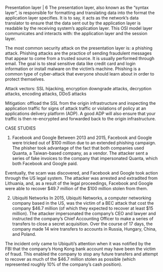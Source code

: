 Presentation layer | 6
The presentation layer, also known as the “syntax layer”, is responsible for formatting and translating data into the format the application layer specifies. It is to say, it acts as the network’s data translator to ensure that the data sent out by the application layer is readable by the receiving system’s application layer.
This OSI model layer communicates and interacts with: the application layer and the session layer.

The most common security attack on the presentation layer is: a phishing attack. 
Phishing attacks are the practice of sending fraudulent messages that appear to come from a trusted source. It is usually performed through email. The goal is to steal sensitive data like credit card and login information or install malware on the victim’s machine. Phishing is a common type of cyber-attack that everyone should learn about in order to protect themselves.

Attack vectors: SSL hijacking, encryption downgrade attacks, decryption attacks, encoding attacks, DDoS attacks

Mitigation: offload the SSL from the origin infrastructure and inspecting the application traffic for signs of attack traffic or violations of policy at an applications delivery platform (ADP). A good ADP will also ensure that your traffic is then re-encrypted and forwarded back to the origin infrastructure.

CASE STUDIES

1.  Facebook and Google
Between 2013 and 2015, Facebook and Google were tricked out of $100 million due to an extended phishing campaign. The phisher took advantage of the fact that both companies used Quanta, a Taiwan-based company, as a vendor. The attacker sent a series of fake invoices to the company that impersonated Quanta, which both Facebook and Google paid.

 Eventually, the scam was discovered, and Facebook and Google took action through the US legal system. The attacker was arrested and extradited from Lithuania, and, as a result of the legal proceedings, Facebook and Google were able to recover $49.7 million of the $100 million stolen from them.


2. Ubiquiti Networks
In 2015, Ubiquiti Networks, a computer networking company based in the US, was the victim of a BEC attack that cost the company $46.7 million (of which they expected to recover at least $15 million). The attacker impersonated the company’s CEO and lawyer and instructed the company’s Chief Accounting Officer to make a series of transfers to close a secret acquisition. Over the course of 17 days, the company made 14 wire transfers to accounts in Russia, Hungary, China, and Poland.

The incident only came to Ubiquiti’s attention when it was notified by the FBI that the company’s Hong Kong bank account may have been the victim of fraud. This enabled the company to stop any future transfers and attempt to recover as much of the $46.7 million stolen as possible (which represented roughly 10% of the company’s cash position).
